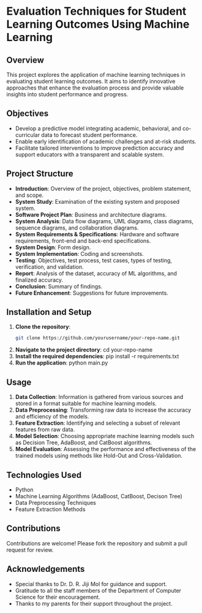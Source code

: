 # Evaluation Techniques for Student Learning Outcomes Using Machine Learning

## Overview
This project explores the application of machine learning techniques in evaluating student learning outcomes. It aims to identify innovative approaches that enhance the evaluation process and provide valuable insights into student performance and progress.

## Objectives
- Develop a predictive model integrating academic, behavioral, and co-curricular data to forecast student performance.
- Enable early identification of academic challenges and at-risk students.
- Facilitate tailored interventions to improve prediction accuracy and support educators with a transparent and scalable system.

## Project Structure
- **Introduction**: Overview of the project, objectives, problem statement, and scope.
- **System Study**: Examination of the existing system and proposed system.
- **Software Project Plan**: Business and architecture diagrams.
- **System Analysis**: Data flow diagrams, UML diagrams, class diagrams, sequence diagrams, and collaboration diagrams.
- **System Requirements & Specifications**: Hardware and software requirements, front-end and back-end specifications.
- **System Design**: Form design.
- **System Implementation**: Coding and screenshots.
- **Testing**: Objectives, test process, test cases, types of testing, verification, and validation.
- **Report**: Analysis of the dataset, accuracy of ML algorithms, and finalized accuracy.
- **Conclusion**: Summary of findings.
- **Future Enhancement**: Suggestions for future improvements.

## Installation and Setup
1. **Clone the repository**:
   ```sh
   git clone https://github.com/yourusername/your-repo-name.git
2. **Navigate to the project directory**:
  cd your-repo-name
3. **Install the required dependencies**:
  pip install -r requirements.txt
4. **Run the application**:
  python main.py

## Usage
1. **Data Collection**: Information is gathered from various sources and stored in a format suitable for machine learning models.
2. **Data Preprocessing**: Transforming raw data to increase the accuracy and efficiency of the models.
3. **Feature Extraction**: Identifying and selecting a subset of relevant features from raw data.
4. **Model Selection**: Choosing appropriate machine learning models such as Decision Tree, AdaBoost, and CatBoost algorithms.
5. **Model Evaluation**: Assessing the performance and effectiveness of the trained models using methods like Hold-Out and Cross-Validation.

## Technologies Used
- Python
- Machine Learning Algorithms (AdaBoost, CatBoost, Decison Tree)
- Data Preprocessing Techniques
- Feature Extraction Methods

## Contributions
Contributions are welcome! Please fork the repository and submit a pull request for review.

## Acknowledgements
- Special thanks to Dr. D. R. Jiji Mol for guidance and support.
- Gratitude to all the staff members of the Department of Computer Science for their encouragement.
- Thanks to my parents for their support throughout the project.
